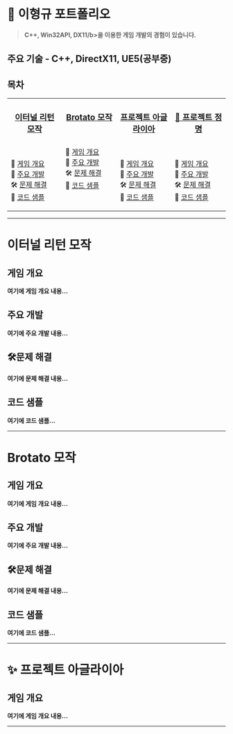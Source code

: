# 📑 이형규 포트폴리오
>   <b>C++, Win32API, DX11/b>을 이용한 게임 개발의 경험이 있습니다. <br>

## <b> 주요 기술 - C++, DirectX11, UE5(공부중) </b>

## 목차 
<table>
  <tbody>
    <tr>
      <td valign="top" width="25%" align="center">
        <h3><a href="이터널-리턴-모작-1">이터널 리턴 모작</a></h3>
        <br>
        <p align="left">
          📖 <a href="#게임-개요">게임 개요</a><br>
          🔨 <a href="#주요-개발">주요 개발</a><br>
          🛠️ <a href="#%EF%B8%8F문제-해결">문제 해결</a><br>
          📑 <a href="#코드-샘플">코드 샘플</a>
        </p>
      </td>
      <td valign="top" width="25%" align="center">
        <h3><a href="Brotato-모작">Brotato 모작</a></h3>
        <br>
        <p align="left">
          📖 <a href="#게임-개요-1">게임 개요</a><br>
          🔨 <a href="#주요-개발-1">주요 개발</a><br>
          🛠️ <a href="#%EF%B8%8F문제-해결-1">문제 해결</a><br>
          📑 <a href="#코드-샘플-1">코드 샘플</a>
        </p>
      </td>
      <td valign="top" width="25%" align="center">
        <h3><a href="#%EF%B8%8F-프로젝트-아글라이아">프로젝트 아글라이아</a></h3>
        <br>
        <p align="left">
          📖 <a href="#게임-개요-2">게임 개요</a><br>
          🔨 <a href="#주요-개발-2">주요 개발</a><br>
          🛠️ <a href="#%EF%B8%8F문제-해결-2">문제 해결</a><br>
          📑 <a href="#코드-샘플-2">코드 샘플</a>
        </p>
      </td>
      <td valign="top" width="25%" align="center">
        <h3><a href="#%EF%B8%8F-프로젝트-정명">🌟 프로젝트 정명</a></h3>
        <br>
        <p align="left">
          📖 <a href="#게임-개요-3">게임 개요</a><br>
          🔨 <a href="#주요-개발-3">주요 개발</a><br>
          🛠️ <a href="#%EF%B8%8F문제-해결-3">문제 해결</a><br>
          📑 <a href="#코드-샘플-3">코드 샘플</a>
        </p>
      </td>
    </tr>
  </tbody>
</table>

---

# 이터널 리턴 모작

## 게임 개요
여기에 게임 개요 내용...

## 주요 개발
여기에 주요 개발 내용...

## 🛠️문제 해결
여기에 문제 해결 내용...

## 코드 샘플
여기에 코드 샘플...

---

# Brotato 모작

## 게임 개요
여기에 게임 개요 내용...

## 주요 개발
여기에 주요 개발 내용...

## 🛠️문제 해결
여기에 문제 해결 내용...

## 코드 샘플
여기에 코드 샘플...

---

# ✨ 프로젝트 아글라이아

## 게임 개요
여기에 게임 개요 내용...

---


